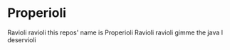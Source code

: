 # Properioli

Ravioli ravioli this repos' name is Properioli
Ravioli ravioli gimme the java I deservioli

